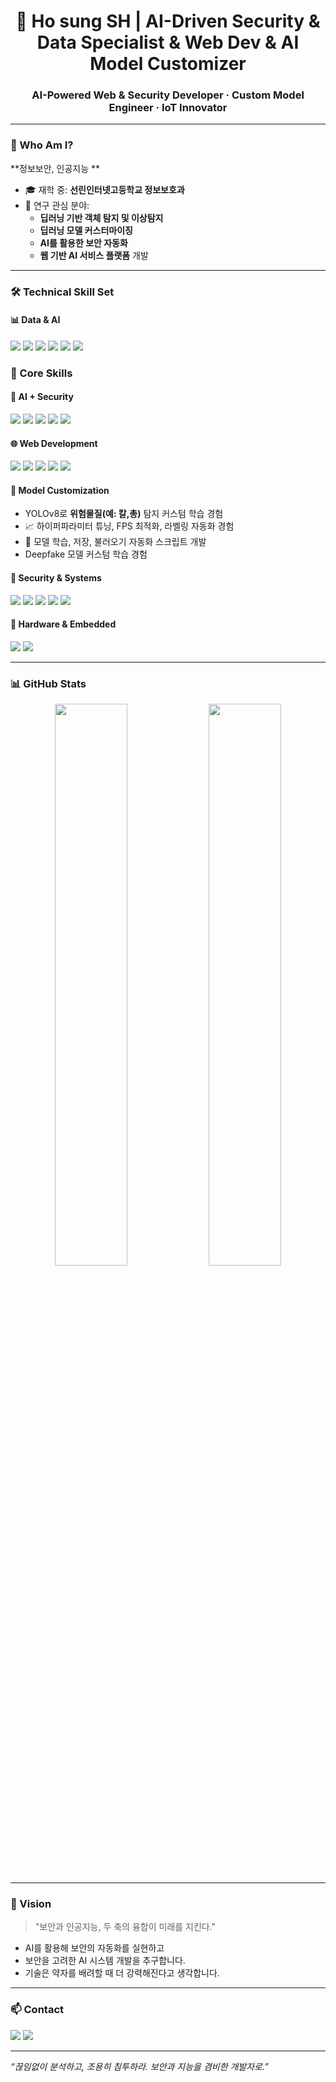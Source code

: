 <!-- GitHub Profile README for hosung08 -->

<h1 align="center">🔐 Ho sung SH | AI-Driven Security & Data Specialist & Web Dev & AI Model Customizer</h1>
<h3 align="center">AI-Powered Web & Security Developer · Custom Model Engineer · IoT Innovator</h3>

---

### 🧠 Who Am I?

**정보보안, 인공지능 **

- 🎓 재학 중: **선린인터넷고등학교 정보보호과**
- 📌 연구 관심 분야:
  - **딥러닝 기반 객체 탐지 및 이상탐지**
  - **딥러닝 모델 커스터마이징**
  - **AI를 활용한 보안 자동화**
  - **웹 기반 AI 서비스 플랫폼** 개발


---

### 🛠️ Technical Skill Set

#### 📊 Data & AI
<p>
  <img src="https://img.shields.io/badge/Python-3776AB?style=flat&logo=python&logoColor=white"/>
  <img src="https://img.shields.io/badge/TensorFlow-FF6F00?style=flat&logo=tensorflow&logoColor=white"/>
  <img src="https://img.shields.io/badge/PyTorch-EE4C2C?style=flat&logo=pytorch&logoColor=white"/>
  <img src="https://img.shields.io/badge/OpenCV-5C3EE8?style=flat&logo=opencv&logoColor=white"/>
  <img src="https://img.shields.io/badge/Pandas-150458?style=flat&logo=pandas&logoColor=white"/>
  <img src="https://img.shields.io/badge/Numpy-013243?style=flat&logo=numpy&logoColor=white"/>
</p>

### 🧠 Core Skills

#### 🔐 AI + Security
<p>
  <img src="https://img.shields.io/badge/Python-3776AB?style=flat&logo=python&logoColor=white"/>
  <img src="https://img.shields.io/badge/YOLOv8-FF9900?style=flat&logo=github&logoColor=white"/>
  <img src="https://img.shields.io/badge/OpenCV-5C3EE8?style=flat&logo=opencv&logoColor=white"/>
  <img src="https://img.shields.io/badge/PyTorch-EE4C2C?style=flat&logo=pytorch&logoColor=white"/>
  <img src="https://img.shields.io/badge/Linux-FCC624?style=flat&logo=linux&logoColor=black"/>
</p>

#### 🌐 Web Development
<p>
  <img src="https://img.shields.io/badge/HTML5-E34F26?style=flat&logo=html5&logoColor=white"/>
  <img src="https://img.shields.io/badge/CSS3-1572B6?style=flat&logo=css3&logoColor=white"/>
  <img src="https://img.shields.io/badge/JavaScript-F7DF1E?style=flat&logo=javascript&logoColor=black"/>
  <img src="https://img.shields.io/badge/React-61DAFB?style=flat&logo=react&logoColor=black"/>
  <img src="https://img.shields.io/badge/FastAPI-009688?style=flat&logo=fastapi&logoColor=white"/>
</p>

#### 🧬 Model Customization
- YOLOv8로 **위험물질(예: 칼,총)** 탐지 커스텀 학습 경험
- 📈 하이퍼파라미터 튜닝, FPS 최적화, 라벨링 자동화 경험
- 💾 모델 학습, 저장, 불러오기 자동화 스크립트 개발
- Deepfake 모델 커스텀 학습 경험


#### 🔐 Security & Systems
<p>
  <img src="https://img.shields.io/badge/Linux-FCC624?style=flat&logo=linux&logoColor=black"/>
  <img src="https://img.shields.io/badge/Bash-121011?style=flat&logo=gnubash&logoColor=white"/>
  <img src="https://img.shields.io/badge/Nmap-4682B4?style=flat&logo=nmap&logoColor=white"/>
  <img src="https://img.shields.io/badge/Wireshark-1679A7?style=flat&logo=wireshark&logoColor=white"/>
  <img src="https://img.shields.io/badge/Metasploit-3C3C3D?style=flat&logo=metasploit&logoColor=white"/>
</p>

#### 🔧 Hardware & Embedded
<p>
  <img src="https://img.shields.io/badge/Arduino-00979D?style=flat&logo=arduino&logoColor=white"/>
  <img src="https://img.shields.io/badge/RaspberryPi-A22846?style=flat&logo=raspberrypi&logoColor=white"/>
</p>

---

### 📊 GitHub Stats

<p align="center">
  <img src="https://github-readme-stats.vercel.app/api?username=hosung08&show_icons=true&theme=tokyonight" width="48%"/>
  <img src="https://github-readme-stats.vercel.app/api/top-langs/?username=hosung08&layout=compact&theme=tokyonight" width="48%"/>
</p>

---

### 🧭 Vision

> "보안과 인공지능, 두 축의 융합이 미래를 지킨다."

- AI를 활용해 보안의 자동화를 실현하고
- 보안을 고려한 AI 시스템 개발을 추구합니다.
- 기술은 약자를 배려할 때 더 강력해진다고 생각합니다.

---

### 📫 Contact

<p>
  <a href="mailto:hosung.08@kakao.com"><img src="https://img.shields.io/badge/Gmail-EA4335?style=flat&logo=gmail&logoColor=white"/></a>
  <a href="https://github.com/hosung08"><img src="https://img.shields.io/badge/GitHub-181717?style=flat&logo=github&logoColor=white"/></a>
</p>

---

_“끊임없이 분석하고, 조용히 침투하라. 보안과 지능을 겸비한 개발자로.”_
